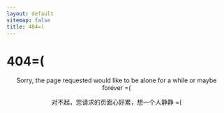 ```yaml
---
layout: default
sitemap: false
title: 404=(
---
```


<p style="text-align: center">
	<h1> 404=( </h1>
</p>

<p style="text-align: center"> Sorry, the page requested would like to be alone for a while or maybe forever =(</p>

<p style="text-align: center"> 对不起，您请求的页面心好累，想一个人静静 =(</p>